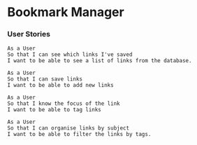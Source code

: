 # Bookmark Manager

### User Stories

    As a User
    So that I can see which links I've saved
    I want to be able to see a list of links from the database.

    As a User
    So that I can save links
    I want to be able to add new links

    As a User
    So that I know the focus of the link
    I want to be able to tag links

    As a User
    So that I can organise links by subject
    I want to be able to filter the links by tags.